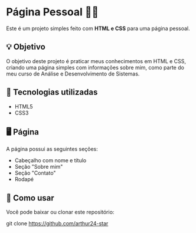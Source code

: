 # Página Pessoal 👨‍💻

Este é um projeto simples feito com **HTML e CSS** para uma página pessoal.

## 💡 Objetivo

O objetivo deste projeto é praticar meus conhecimentos em HTML e CSS, criando uma página simples com informações sobre mim, como parte do meu curso de Análise e Desenvolvimento de Sistemas.

## 🔧 Tecnologias utilizadas

- HTML5
- CSS3

## 🖥️ Página

A página possui as seguintes seções:

- Cabeçalho com nome e título
- Seção "Sobre mim"
- Seção "Contato"
- Rodapé

## 📁 Como usar

Você pode baixar ou clonar este repositório:


git clone https://github.com/arthur24-star 
